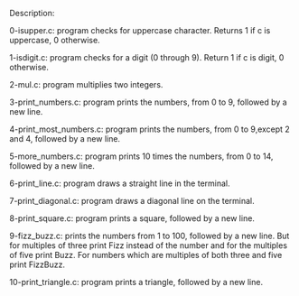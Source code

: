 Description:

0-isupper.c: program checks for uppercase character. Returns 1 if c is uppercase, 0 otherwise.


1-isdigit.c: program checks for a digit (0 through 9). Return 1 if c is digit, 0 otherwise.


2-mul.c: program multiplies two integers.


3-print_numbers.c: program prints the numbers, from 0 to 9, followed by a new line.


4-print_most_numbers.c: program prints the numbers, from 0 to 9,except 2 and 4, followed by a new line.


5-more_numbers.c: program prints 10 times the numbers, from 0 to 14, followed by a new line.


6-print_line.c: program draws a straight line in the terminal.


7-print_diagonal.c: program draws a diagonal line on the terminal.


8-print_square.c: program prints a square, followed by a new line.


9-fizz_buzz.c: prints the numbers from 1 to 100, followed by a new line. But for multiples of three print Fizz instead of the number and for the multiples of five print Buzz. For numbers which are multiples of both three and five print FizzBuzz.


10-print_triangle.c: program prints a triangle, followed by a new line.
